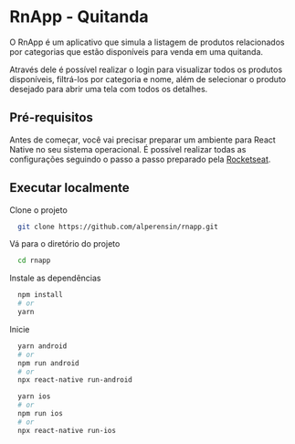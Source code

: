 
# RnApp - Quitanda

O RnApp é um aplicativo que simula a listagem de produtos relacionados por categorias que estão disponíveis para venda em uma quitanda.

Através dele é possível realizar o login para visualizar todos os produtos disponíveis, filtrá-los por categoria e nome, além de selecionar o produto desejado para abrir uma tela com todos os detalhes.



## Pré-requisitos

Antes de começar, você vai precisar preparar um ambiente para 
React Native no seu sistema operacional. É possível realizar todas as configurações 
seguindo o passo a passo preparado pela [Rocketseat](https://react-native.rocketseat.dev/).

## Executar localmente

Clone o projeto

```bash
  git clone https://github.com/alperensin/rnapp.git
```

Vá para o diretório do projeto

```bash
  cd rnapp
```

Instale as dependências

```bash
  npm install
  # or
  yarn
```

Inicie

```bash
  yarn android
  # or
  npm run android
  # or
  npx react-native run-android

  yarn ios
  # or
  npm run ios
  # or 
  npx react-native run-ios
```

  